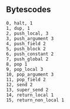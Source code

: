 ## Bytescodes

	0, halt, 1
	1, dup, 1
	2, push_local, 3
	3, push_argument 3
	4, push_field 2
	5, push_block 2
	6, push_constant 2
	7, push_global 2
	8, pop 1
	9, pop_local 3
	10, pop_argument 3
	11, pop_field 2
	12, send 2
	13, super_send 2
	14, return_local 1
	15, return_non_local 1


